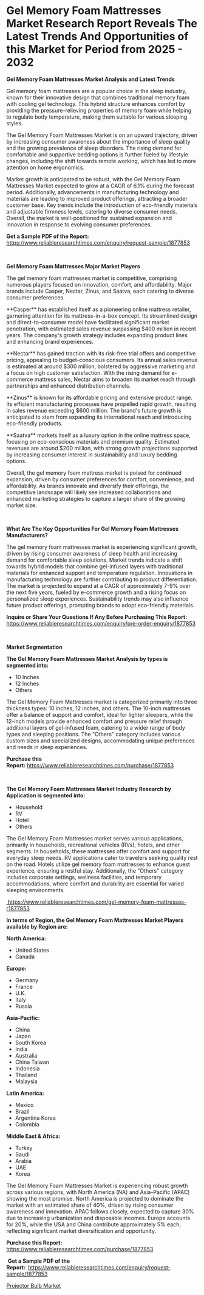 <p><h1>Gel Memory Foam Mattresses Market Research Report Reveals The Latest Trends And Opportunities of this Market for Period from 2025 - 2032</h1></p><p><strong>Gel Memory Foam Mattresses Market Analysis and Latest Trends</strong></p>
<p><p>Gel memory foam mattresses are a popular choice in the sleep industry, known for their innovative design that combines traditional memory foam with cooling gel technology. This hybrid structure enhances comfort by providing the pressure-relieving properties of memory foam while helping to regulate body temperature, making them suitable for various sleeping styles. </p><p>The Gel Memory Foam Mattresses Market is on an upward trajectory, driven by increasing consumer awareness about the importance of sleep quality and the growing prevalence of sleep disorders. The rising demand for comfortable and supportive bedding options is further fueled by lifestyle changes, including the shift towards remote working, which has led to more attention on home ergonomics.</p><p>Market growth is anticipated to be robust, with the Gel Memory Foam Mattresses Market expected to grow at a CAGR of 6.1% during the forecast period. Additionally, advancements in manufacturing technology and materials are leading to improved product offerings, attracting a broader customer base. Key trends include the introduction of eco-friendly materials and adjustable firmness levels, catering to diverse consumer needs. Overall, the market is well-positioned for sustained expansion and innovation in response to evolving consumer preferences.</p></p>
<p><strong>Get a Sample PDF of the Report:&nbsp;</strong> <a href="https://www.reliableresearchtimes.com/enquiry/request-sample/1877853?utm_campaign=2123&utm_medium=2&utm_source=Github&utm_content=ia&utm_term=09022025&utm_id=gel-memory-foam-mattresses">https://www.reliableresearchtimes.com/enquiry/request-sample/1877853</a></p>
<p>&nbsp;</p>
<p><strong>Gel Memory Foam Mattresses Major Market Players</strong></p>
<p><p>The gel memory foam mattresses market is competitive, comprising numerous players focused on innovation, comfort, and affordability. Major brands include Casper, Nectar, Zinus, and Saatva, each catering to diverse consumer preferences.</p><p>**Casper** has established itself as a pioneering online mattress retailer, garnering attention for its mattress-in-a-box concept. Its streamlined design and direct-to-consumer model have facilitated significant market penetration, with estimated sales revenue surpassing $400 million in recent years. The company's growth strategy includes expanding product lines and enhancing brand experiences.</p><p>**Nectar** has gained traction with its risk-free trial offers and competitive pricing, appealing to budget-conscious consumers. Its annual sales revenue is estimated at around $300 million, bolstered by aggressive marketing and a focus on high customer satisfaction. With the rising demand for e-commerce mattress sales, Nectar aims to broaden its market reach through partnerships and enhanced distribution channels.</p><p>**Zinus** is known for its affordable pricing and extensive product range. Its efficient manufacturing processes have propelled rapid growth, resulting in sales revenue exceeding $600 million. The brand's future growth is anticipated to stem from expanding its international reach and introducing eco-friendly products.</p><p>**Saatva** markets itself as a luxury option in the online mattress space, focusing on eco-conscious materials and premium quality. Estimated revenues are around $200 million, with strong growth projections supported by increasing consumer interest in sustainability and luxury bedding options.</p><p>Overall, the gel memory foam mattress market is poised for continued expansion, driven by consumer preferences for comfort, convenience, and affordability. As brands innovate and diversify their offerings, the competitive landscape will likely see increased collaborations and enhanced marketing strategies to capture a larger share of the growing market size.</p></p>
<p>&nbsp;</p>
<p><strong>What Are The Key Opportunities For Gel Memory Foam Mattresses Manufacturers?</strong></p>
<p><p>The gel memory foam mattresses market is experiencing significant growth, driven by rising consumer awareness of sleep health and increasing demand for comfortable sleep solutions. Market trends indicate a shift towards hybrid models that combine gel-infused layers with traditional materials for enhanced support and temperature regulation. Innovations in manufacturing technology are further contributing to product differentiation. The market is projected to expand at a CAGR of approximately 7-9% over the next five years, fueled by e-commerce growth and a rising focus on personalized sleep experiences. Sustainability trends may also influence future product offerings, prompting brands to adopt eco-friendly materials.</p></p>
<p><strong>Inquire or Share Your Questions If Any Before Purchasing This Report:</strong> <a href="https://www.reliableresearchtimes.com/enquiry/pre-order-enquiry/1877853?utm_campaign=2123&utm_medium=2&utm_source=Github&utm_content=ia&utm_term=09022025&utm_id=gel-memory-foam-mattresses">https://www.reliableresearchtimes.com/enquiry/pre-order-enquiry/1877853</a></p>
<p>&nbsp;</p>
<p><strong>Market Segmentation</strong></p>
<p><strong>The Gel Memory Foam Mattresses Market Analysis by types is segmented into:</strong></p>
<p><ul><li>10 Inches</li><li>12 Inches</li><li>Others</li></ul></p>
<p><p>The Gel Memory Foam Mattresses market is categorized primarily into three thickness types: 10 inches, 12 inches, and others. The 10-inch mattresses offer a balance of support and comfort, ideal for lighter sleepers, while the 12-inch models provide enhanced comfort and pressure relief through additional layers of gel-infused foam, catering to a wider range of body types and sleeping positions. The "Others" category includes various custom sizes and specialized designs, accommodating unique preferences and needs in sleep experiences.</p></p>
<p><strong>Purchase this Report:&nbsp;</strong><a href="https://www.reliableresearchtimes.com/purchase/1877853?utm_campaign=2123&utm_medium=2&utm_source=Github&utm_content=ia&utm_term=09022025&utm_id=gel-memory-foam-mattresses">https://www.reliableresearchtimes.com/purchase/1877853</a></p>
<p>&nbsp;</p>
<p><strong>The Gel Memory Foam Mattresses Market Industry Research by Application is segmented into:</strong></p>
<p><ul><li>Household</li><li>RV</li><li>Hotel</li><li>Others</li></ul></p>
<p><p>The Gel Memory Foam Mattresses market serves various applications, primarily in households, recreational vehicles (RVs), hotels, and other segments. In households, these mattresses offer comfort and support for everyday sleep needs. RV applications cater to travelers seeking quality rest on the road. Hotels utilize gel memory foam mattresses to enhance guest experience, ensuring a restful stay. Additionally, the "Others" category includes corporate settings, wellness facilities, and temporary accommodations, where comfort and durability are essential for varied sleeping environments.</p></p>
<p><a href="https://www.reliableresearchtimes.com/gel-memory-foam-mattresses-r1877853?utm_campaign=2123&utm_medium=2&utm_source=Github&utm_content=ia&utm_term=09022025&utm_id=gel-memory-foam-mattresses">&nbsp;https://www.reliableresearchtimes.com/gel-memory-foam-mattresses-r1877853</a></p>
<p><strong>In terms of Region, the Gel Memory Foam Mattresses Market Players available by Region are:</strong></p>
<p>
    <p> <strong> North America: </strong>
        <ul>
            <li>United States</li>
            <li>Canada</li>
        </ul>
        </p> 
    <p> <strong> Europe: </strong>
        <ul>
            <li>Germany</li>
            <li>France</li>
            <li>U.K.</li>
            <li>Italy</li>
            <li>Russia</li>
        </ul>
        </p> 
    <p> <strong> Asia-Pacific: </strong>
        <ul>
            <li>China</li>
            <li>Japan</li>
            <li>South Korea</li>
            <li>India</li>
            <li>Australia</li>
            <li>China Taiwan</li>
            <li>Indonesia</li>
            <li>Thailand</li>
            <li>Malaysia</li>
        </ul>
        </p> 
    <p> <strong> Latin America: </strong>
        <ul>
            <li>Mexico</li>
            <li>Brazil</li>
            <li>Argentina Korea</li>
            <li>Colombia</li>
        </ul>
        </p> 
    <p> <strong> Middle East & Africa: </strong>
        <ul>
            <li>Turkey</li>
            <li>Saudi</li>
            <li>Arabia</li>
            <li>UAE</li>
            <li>Korea</li>
        </ul>
    </p>
    </p>
<p><p>The Gel Memory Foam Mattresses Market is experiencing robust growth across various regions, with North America (NA) and Asia-Pacific (APAC) showing the most promise. North America is projected to dominate the market with an estimated share of 40%, driven by rising consumer awareness and innovation. APAC follows closely, expected to capture 30% due to increasing urbanization and disposable incomes. Europe accounts for 20%, while the USA and China contribute approximately 5% each, reflecting significant market diversification and opportunity.</p></p>
<p><strong>Purchase this Report: </strong><a href="https://www.reliableresearchtimes.com/purchase/1877853?utm_campaign=2123&utm_medium=2&utm_source=Github&utm_content=ia&utm_term=09022025&utm_id=gel-memory-foam-mattresses">https://www.reliableresearchtimes.com/purchase/1877853</a></p>
<p>&nbsp;<strong>Get a Sample PDF of the Report:&nbsp;&nbsp;</strong><a href="https://www.reliableresearchtimes.com/enquiry/request-sample/1877853?utm_campaign=2123&utm_medium=2&utm_source=Github&utm_content=ia&utm_term=09022025&utm_id=gel-memory-foam-mattresses">https://www.reliableresearchtimes.com/enquiry/request-sample/1877853</a></p>
<p><strong></strong></p>
<p><p><a href="https://github.com/wileonie19657/Market-Research-Report-List-1/blob/main/projector-bulb-market.md?utm_campaign=2123&utm_medium=2&utm_source=Github&utm_content=ia&utm_term=09022025&utm_id=gel-memory-foam-mattresses">Projector Bulb Market</a></p></p>